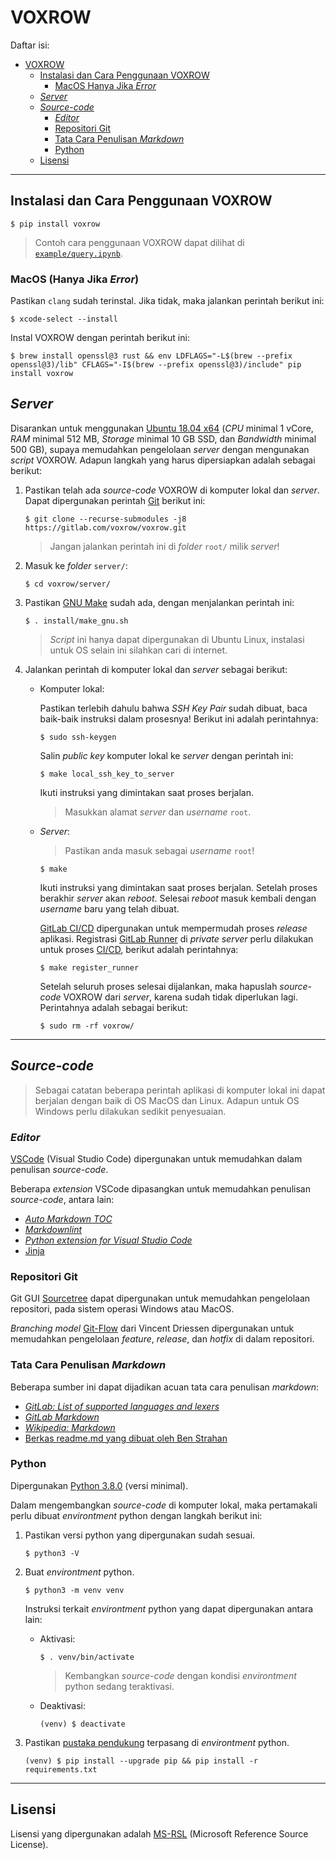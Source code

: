 <!--
Copyright 2020 Pipin Fitriadi <pipinfitriadi@gmail.com>

Licensed under the Microsoft Reference Source License (MS-RSL)

This license governs use of the accompanying software. If you use the
software, you accept this license. If you do not accept the license, do not
use the software.

1. Definitions

The terms "reproduce," "reproduction" and "distribution" have the same
meaning here as under U.S. copyright law.

"You" means the licensee of the software.

"Your company" means the company you worked for when you downloaded the
software.

"Reference use" means use of the software within your company as a reference,
in read only form, for the sole purposes of debugging your products,
maintaining your products, or enhancing the interoperability of your
products with the software, and specifically excludes the right to
distribute the software outside of your company.

"Licensed patents" means any Licensor patent claims which read directly on
the software as distributed by the Licensor under this license.

2. Grant of Rights

(A) Copyright Grant- Subject to the terms of this license, the Licensor
grants you a non-transferable, non-exclusive, worldwide, royalty-free
copyright license to reproduce the software for reference use.

(B) Patent Grant- Subject to the terms of this license, the Licensor grants
you a non-transferable, non-exclusive, worldwide, royalty-free patent
license under licensed patents for reference use.

3. Limitations

(A) No Trademark License- This license does not grant you any rights to use
the Licensor's name, logo, or trademarks.

(B) If you begin patent litigation against the Licensor over patents that
you think may apply to the software (including a cross-claim or counterclaim
in a lawsuit), your license to the software ends automatically.

(C) The software is licensed "as-is." You bear the risk of using it. The
Licensor gives no express warranties, guarantees or conditions. You may have
additional consumer rights under your local laws which this license cannot
change. To the extent permitted under your local laws, the Licensor excludes
the implied warranties of merchantability, fitness for a particular purpose
and non-infringement.
-->

# VOXROW

Daftar isi:

<!-- TOC -->

- [VOXROW](#voxrow)
    - [Instalasi dan Cara Penggunaan VOXROW](#instalasi-dan-cara-penggunaan-voxrow)
        - [MacOS Hanya Jika _Error_](#macos-hanya-jika-error)
    - [_Server_](#server)
    - [_Source-code_](#source-code)
        - [_Editor_](#editor)
        - [Repositori Git](#repositori-git)
        - [Tata Cara Penulisan _Markdown_](#tata-cara-penulisan-markdown)
        - [Python](#python)
    - [Lisensi](#lisensi)

<!-- /TOC -->

---

## Instalasi dan Cara Penggunaan VOXROW

```shell
$ pip install voxrow
```

> Contoh cara penggunaan VOXROW dapat dilihat di [`example/query.ipynb`](example/query.ipynb).

### MacOS (Hanya Jika _Error_)

Pastikan `clang` sudah terinstal. Jika tidak, maka jalankan perintah berikut ini:

```shell
$ xcode-select --install
```

Instal VOXROW dengan perintah berikut ini:

```shell
$ brew install openssl@3 rust && env LDFLAGS="-L$(brew --prefix openssl@3)/lib" CFLAGS="-I$(brew --prefix openssl@3)/include" pip install voxrow
```

## _Server_

Disarankan untuk menggunakan [Ubuntu 18.04 x64](https://ubuntu.com/download/desktop)
(_CPU_ minimal 1 vCore, _RAM_ minimal 512 MB, _Storage_ minimal 10 GB SSD, dan _Bandwidth_
minimal 500 GB), supaya memudahkan pengelolaan _server_ dengan mengunakan _script_
VOXROW. Adapun langkah yang harus dipersiapkan adalah sebagai berikut:

1. Pastikan telah ada _source-code_ VOXROW di komputer lokal dan _server_. Dapat
dipergunakan perintah [Git](https://git-scm.com/) berikut ini:

    ```shell
    $ git clone --recurse-submodules -j8 https://gitlab.com/voxrow/voxrow.git
    ```

    > Jangan jalankan perintah ini di _folder_ `root/` milik _server_!

2. Masuk ke _folder_ `server/`:

    ```shell
    $ cd voxrow/server/
    ```

3. Pastikan [GNU Make](https://www.gnu.org/software/make/) sudah ada, dengan
menjalankan perintah ini:

    ```shell
    $ . install/make_gnu.sh
    ```

    > _Script_ ini hanya dapat dipergunakan di Ubuntu Linux, instalasi untuk OS
    selain ini silahkan cari di internet.

4. Jalankan perintah di komputer lokal dan _server_ sebagai berikut:

    - Komputer lokal:

        Pastikan terlebih dahulu bahwa _SSH Key Pair_ sudah dibuat, baca baik-baik
        instruksi dalam prosesnya! Berikut ini adalah perintahnya:

        ```shell
        $ sudo ssh-keygen
        ```

        Salin _public key_ komputer lokal ke _server_ dengan perintah ini:

        ```shell
        $ make local_ssh_key_to_server
        ```

        Ikuti instruksi yang dimintakan saat proses berjalan.

        > Masukkan alamat _server_ dan _username_ `root`.

    - _Server_:

        > Pastikan anda masuk sebagai _username_ `root`!

        ```shell
        $ make
        ```

        Ikuti instruksi yang dimintakan saat proses berjalan. Setelah proses berakhir
        _server_ akan _reboot_. Selesai _reboot_ masuk kembali dengan _username_
        baru yang telah dibuat.

        [GitLab CI/CD](https://docs.gitlab.com/ee/ci/) dipergunakan untuk mempermudah
        proses _release_ aplikasi. Registrasi [GitLab Runner](https://docs.gitlab.com/runner/)
        di _private server_ perlu dilakukan untuk proses [CI/CD](https://en.wikipedia.org/wiki/CI/CD),
        berikut adalah perintahnya:

        ```shell
        $ make register_runner
        ```

        Setelah seluruh proses selesai dijalankan, maka hapuslah _source-code_
        VOXROW dari _server_, karena sudah tidak diperlukan lagi. Perintahnya
        adalah sebagai berikut:

        ```shell
        $ sudo rm -rf voxrow/
        ```

---

## _Source-code_

> Sebagai catatan beberapa perintah aplikasi di komputer lokal ini dapat berjalan
dengan baik di OS MacOS dan Linux. Adapun untuk OS Windows perlu dilakukan sedikit
penyesuaian.

### _Editor_

[VSCode](https://code.visualstudio.com/) (Visual Studio Code) dipergunakan untuk
memudahkan dalam penulisan _source-code_.

Beberapa _extension_ VSCode dipasangkan untuk memudahkan penulisan _source-code_,
antara lain:

- [_Auto Markdown TOC_](https://marketplace.visualstudio.com/items?itemName=huntertran.auto-markdown-toc)
- [_Markdownlint_](https://marketplace.visualstudio.com/items?itemName=DavidAnson.vscode-markdownlint)
- [_Python extension for Visual Studio Code_](https://marketplace.visualstudio.com/items?itemName=ms-python.python)
- [Jinja](https://marketplace.visualstudio.com/items?itemName=wholroyd.jinja)

### Repositori Git

Git GUI [Sourcetree](https://www.sourcetreeapp.com/) dapat
dipergunakan untuk memudahkan pengelolaan repositori, pada sistem operasi Windows
atau MacOS.

_Branching model_ [Git-Flow](https://github.com/nvie/gitflow) dari Vincent Driessen
dipergunakan untuk memudahkan pengelolaan _feature_, _release_, dan _hotfix_ di
dalam repositori.

### Tata Cara Penulisan _Markdown_

Beberapa sumber ini dapat dijadikan acuan tata cara penulisan _markdown_:

- [_GitLab: List of supported languages and lexers_](https://github.com/rouge-ruby/rouge/wiki/List-of-supported-languages-and-lexers)
- [_GitLab Markdown_](https://docs.gitlab.com/ee/user/markdown.html)
- [_Wikipedia: Markdown_](https://en.m.wikipedia.org/wiki/Markdown)
- [Berkas readme.md yang dibuat oleh Ben Strahan](https://gist.github.com/benstr/8744304#file-readme-md)

### Python

Dipergunakan [Python 3.8.0](https://www.python.org/downloads/release/python-380/)
(versi minimal).

Dalam mengembangkan _source-code_ di komputer lokal, maka pertamakali perlu dibuat
_environtment_ python dengan langkah berikut ini:

1. Pastikan versi python yang dipergunakan sudah sesuai.

    ```shell
    $ python3 -V
    ````

2. Buat _environtment_ python.

    ```shell
    $ python3 -m venv venv
    ````

    Instruksi terkait _environtment_ python yang dapat dipergunakan antara lain:

    - Aktivasi:

        ```shell
        $ . venv/bin/activate
        ```

        > Kembangkan _source-code_ dengan kondisi _environtment_ python sedang teraktivasi.

    - Deaktivasi:

        ```shell
        (venv) $ deactivate
        ```

3. Pastikan [pustaka pendukung](requirements.txt) terpasang di _environtment_ python.

    ```shell
    (venv) $ pip install --upgrade pip && pip install -r requirements.txt
    ```

---

## Lisensi

Lisensi yang dipergunakan adalah [MS-RSL](LICENSE) (Microsoft Reference Source License).
